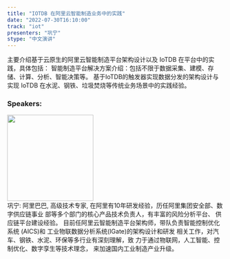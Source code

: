 ```yaml
---
title: "IOTDB 在阿里云智能制造业务中的实践"
date: "2022-07-30T16:10:00"
track: "iot"
presenters: "巩宁"
stype: "中文演讲"
---
```

主要介绍基于云原生的阿里云智能制造平台架构设计以及 IoTDB 在平台中的实践，具体包括：
智能制造平台解决方案介绍：包括不限于数据采集、建模、存储、计算、分析、智能决策等。
基于IoTDB的触发器实现数据分发的架构设计与实现
IoTDB 在水泥、钢铁、垃圾焚烧等传统业务场景中的实践经验。
 ### Speakers: 
 <img src="images/speaker/1220.png" width="200" /><br>巩宁: 阿里巴巴, 高级技术专家, 在阿里有10年研发经验，历任阿里集团安全部、数字供应链事业 部等多个部门的核心产品技术负责人，有丰富的风险分析平台、 供应链平台建设经验。
目前任阿里云智能制造平台架构师，带队负责智能控制优化系统 (AICS)和 工业物联数据分析系统(IGate)的架构设计和研发 相关工作，对汽车、钢铁、水泥、环保等多行业有深刻理解，致 力于通过物联网，人工智能、控制优化、数字孪生等技术理念， 来加速国内工业制造产业升级。

 